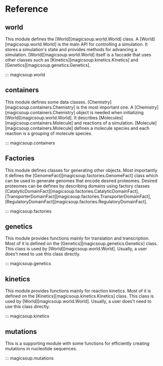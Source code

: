 # Reference

## world

This module defines the [World][magicsoup.world.World] class.
A [World][magicsoup.world.World] is the main API for controlling a simulation.
It stores a simulation's state and provides methods for advancing a simulation.
[World][magicsoup.world.World] itself is a faccade that uses other classes such as
[Kinetics][magicsoup.kinetics.Kinetics] and [Genetics][magicsoup.genetics.Genetics].

::: magicsoup.world

## containers

This module defines some data classes.
[Chemistry][magicsoup.containers.Chemistry] is the most important one.
A [Chemistry][magicsoup.containers.Chemistry] object is needed when initializing [World][magicsoup.world.World].
It describes [Molecules][magicsoup.containers.Molecule] and reactions of a simulation.
[Molecule][magicsoup.containers.Molecule] defines a molecule species and each reaction is a grouping of molecule species.

::: magicsoup.containers

## Factories

This module defines classes for generating other objects.
Most importantly it defines the [GenomeFact][magicsoup.factories.GenomeFact] class
which can be used to generate genomes that encode desired proteomes.
Desired proteomes can be defines by describing domains using factory classes
[CatalyticDomainFact][magicsoup.factories.CatalyticDomainFact],
[TransporterDomainFact][magicsoup.factories.TransporterDomainFact],
[RegulatoryDomainFact][magicsoup.factories.RegulatoryDomainFact].

::: magicsoup.factories

## genetics

This module provides functions mainly for translation and transcription.
Most of it is defined on the [Genetics][magicsoup.genetics.Genetics] class.
This class is used by [World][magicsoup.world.World].
Usually, a user does't need to use this class directly.

::: magicsoup.genetics

## kinetics

This module provides functions mainly for reaction kinetics.
Most of it is defined on the [Kinetics][magicsoup.kinetics.Kinetics] class.
This class is used by [World][magicsoup.world.World].
Usually, a user does't need to use this class directly.

::: magicsoup.kinetics

## mutations

This is a supporting module with some
functions for efficiently creating mutations
in nucleotide sequences.

::: magicsoup.mutations

